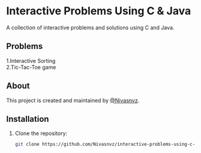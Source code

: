 # Interactive Problems Using C & Java

A collection of interactive problems and solutions using C and Java.

## Problems
1.Interactive Sorting <br>
2.Tic-Tac-Toe game

## About

This project is created and maintained by [@Nivasnvz](https://github.com/Nivasnvz).

## Installation

1. Clone the repository:
   ```bash
   git clone https://github.com/Nivasnvz/interactive-problems-using-c-java.git
